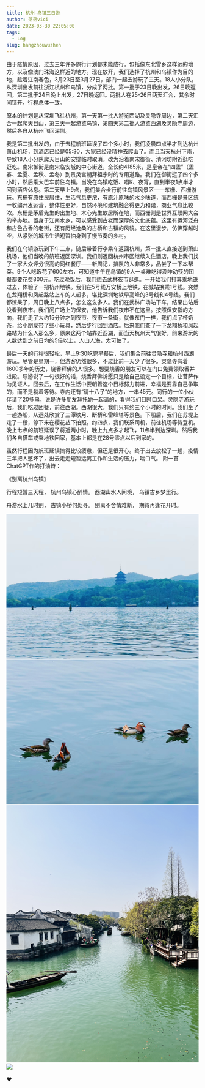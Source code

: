 ```yaml
---
title: 杭州-乌镇三日游
author: 落落vici
date: 2023-03-30 22:05:00
tags:
  - Log
slug: hangzhouwuzhen
---
```


由于疫情原因，过去三年许多旅行计划都未能成行，包括像东北雪乡这样远的地方，以及像澳门珠海这样近的地方。现在放开，我们选择了杭州和乌镇作为目的地，趁着江南春色，3月23日至3月27日，部门一起去游玩了三天。18人小分队，从深圳出发前往浙江杭州和乌镇，分成了两批。第一批于23日晚出发，26日晚返回，第二批于24日晚上出发，27日晚返回。两批人在25-26日两天汇合，其余时间错开，行程总体一致。

原本的计划是从深圳飞往杭州，第一天第一批人游览西湖及灵隐寺周边，第二天汇合一起爬天目山，第三天一起游览乌镇，第四天第二批人游览西湖及灵隐寺周边，然后各自从杭州飞回深圳。

我是第二批出发的，由于去程航班延误了四个多小时，我们凌晨四点半才到达杭州萧山机场，到酒店已经是05:30，大家已经没精神去爬山了。而且当天杭州下雨，导致18人小分队爬天目山的安排临时取消，改为沿着南宋御街、清河坊附近逛吃逛吃。南宋御街是南宋临安城的中心街道，全长约4185米，是皇帝在“四孟”（孟春、孟夏、孟秋、孟冬）到景灵宫朝拜祖宗时的专用道路。我们在御街逛了四个多小时，然后乘大巴车前往乌镇。当晚在乌镇吃饭、唱K、夜宵，直到半夜1点半才回到酒店休息。第二天早上9点，我们集合步行前往乌镇风景区——东栅、西栅游玩。东栅有原住民居住，生活气息更浓，有原汁原味的水乡味道，而西栅是景区统一收编开发运营，整体性更好，自然环境和建筑融合得更为和谐，商业气息比较浓。东栅是茅盾先生的出生地、木心先生故居所在地，而西栅则是世界互联网大会的举办地。置身于江南水乡，可以感受到古老而深厚的文化底蕴。这里有运河泛舟和古色古香的老街，还有历经沧桑的古桥和古镇的风貌。在这里漫步，仿佛穿越时空，从紧张的城市生活短暂抽身到了慢节奏的乡村。

我们在乌镇游玩到下午三点，随后带着行李乘车返回杭州，第一批人直接送到萧山机场，他们当晚的航班返回深圳。我们则返回杭州市区继续入住酒店。晚上我们找了一家大众评分很高的网红餐厅——新周记，排队的人非常多，品尝了一下本帮菜。9个人吃饭花了600左右，可知道中午在乌镇的9人一桌难吃得没咋动筷的团餐都要花费800元。吃过晚饭后，我们想去武林夜市逛逛。一开始我们打算乘地铁过去，体验了一把杭州地铁。我们在5号线万安桥上地铁，在城站换乘1号线。突然在龙翔桥和凤起路站上车的人超多，堪比深圳地铁早高峰的3号线和4号线。我们都惊呆了，周日晚上八点多，怎么这么多人。我们在武林广场站下车，结果出站后没看到夜市。我们问广场上的保安，他告诉我们夜市不在这里。按照保安指的方向，我们走了大约15分钟才到夜市。夜市一条街，就像东门一样，我们点了杯奶茶，给小朋友带了些小玩具，然后步行回到酒店。后来我们查了一下龙翔桥和凤起路站为什么人那么多，原来这两个站靠近西湖，而当天杭州天气很好，前来游玩的人数达到之前日均的5倍以上，人山人海，太可怕了。

最后一天的行程很轻松，早上9:30吃完早餐后，我们集合前往灵隐寺和杭州西湖游玩。尽管是星期一，但游客仍然很多，不过比前一天少了很多。灵隐寺有着1600多年的历史，烧香拜佛的人很多。想要烧香的朋友可以在门口免费领取香并进殿。导游说了一句很好的话，烧香拜佛祈愿只是给自己设定一个目标，让菩萨作为见证人。回去后，在工作生活中要朝着这个目标努力前进，幸福是要靠自己争取的，而不是躺着等待。寺内还有“请十八子”的地方，一串45元。同行的一位小伙伴请了20多串，说是许多朋友拜托她一起请的，看得我们目瞪口呆。灵隐寺游玩后，我们吃过团餐，前往西湖。西湖很大，我们只有约三个小时的时间。我们坐了一趟游船，从远处欣赏了三潭映月、断桥和雷峰塔等景色。下船后，我们在苏堤上走了一段，停下来在樱花丛下拍照。约四点，我们联系司机，前往机场等待登机。晚上七点的航班延误了将近两小时，晚上九点多才起飞，11点半到达深圳。然后我们各自搭车或乘地铁回家，基本上都是在28号零点以后到家的。

虽然行程因为航班延误搞得比较疲惫，但还是很开心。终于出去放松了一趟，疫情三年把人憋坏了，出去走走短暂远离工作和生活的压力，喘口气。
附一首ChatGPT作的打油诗：

《别离杭州乌镇》

行程短暂三天程， 杭州乌镇心醉情。 
西湖山水人间境， 乌镇古乡梦里行。

舟游水上几时别， 古镇小桥何处寻。 
别离不舍情难断， 期待再逢花开时。

![](https://raw.githubusercontent.com/cosine00/Image/main/202309150953115.jpeg)![](https://raw.githubusercontent.com/cosine00/Image/main/202309150953116.jpeg)![](https://raw.githubusercontent.com/cosine00/Image/main/202309150953117.jpeg)![](https://raw.githubusercontent.com/cosine00/Image/main/202309150953119.jpeg)

❤